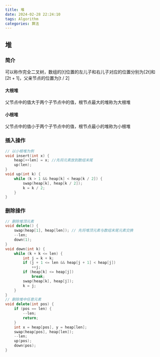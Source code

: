 ```yaml
---
title: 堆
date: 2024-02-28 22:24:10
tags: Algorithm
categories: 算法
---
```


## 堆

### 简介

可以称作完全二叉树，数组的[t]位置的左儿子和右儿子对应的位置分别为[2t]和[2t + 1]，父亲节点的位置为[t / 2]

#### 大根堆

父节点中的值大于两个子节点中的值，根节点最大的堆称为大根堆

#### 小根堆

父节点中的值小于两个子节点中的值，根节点最小的堆称为小根堆

### 插入操作

```c++
// 以小根堆为例
void insert(int x) {
    heap[++len] = x; //先将元素放到数组末尾
    up(len);
}
void up(int k) {
    while (k > 1 && heap[k] < heap[k / 2]) {
        swap(heap[k], heap[k / 2]);
        k = k / 2;
    }
}
```

### 删除操作

```c++
// 删除堆顶元素
void delete() {
    swap(heap[1], heap[len]); // 先将堆顶元素与数组末尾元素交换
    --len;
    down(1);
}
void down(int k) {
    while (k + k <= len) {
        int j = k + k;
        if (j + 1 <= len && heap[j + 1] < heap[j])
            ++j;
        if (heap[k] <= heap[j])
            break;
        swap(heap[k], heap[j]);
        k = j;
    }
}
// 删除堆中任意元素
void delete(int pos) {
    if (pos == len) {
        --len;
        return;
    }
    int x = heap[pos], y = heap[len];
    swap(heap[pos], heap[len]);
    --len;
    up(pos);
    down(pos);
}
```

